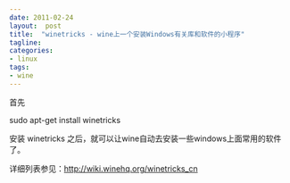 ```yaml
---
date: 2011-02-24
layout:  post
title:  "winetricks - wine上一个安装Windows有关库和软件的小程序"
tagline:
categories:
- linux
tags:
- wine
---
```

首先

sudo apt-get install winetricks

<span style="line-height: 16px; -webkit-border-horizontal-spacing: 5px; -webkit-border-vertical-spacing: 5px;">安装</span><span style="-webkit-border-horizontal-spacing: 5px; -webkit-border-vertical-spacing: 5px;"> winetricks 之后，就可以让wine自动去安装一些windows上面常用的软件了。</span>

<span style="-webkit-border-horizontal-spacing: 5px; -webkit-border-vertical-spacing: 5px;">详细列表参见：</span><a href="http://wiki.winehq.org/winetricks_cn">http://wiki.winehq.org/winetricks_cn</a>
